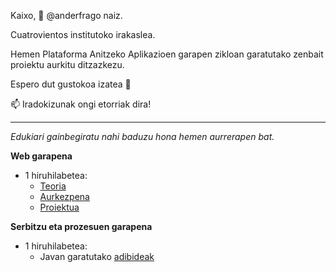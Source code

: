 Kaixo, 👋 @anderfrago naiz.

Cuatrovientos institutoko irakaslea.

Hemen Plataforma Anitzeko Aplikazioen garapen zikloan garatutako zenbait proiektu aurkitu ditzazkezu.

Espero dut gustokoa izatea  💞️

 📫  Iradokizunak ongi etorriak dira!
 
 <hr />
 
 *Edukiari gainbegiratu nahi baduzu hona hemen aurrerapen bat.*
 
**Web garapena**

* 1 hiruhilabetea:
     -  [Teoria](https://anderfrago.github.io/dw-ev01-php/)
     -  [Aurkezpena](https://anderfrago.github.io/slides-dam2-ev1-desarrollo-web-php/)
     -  [Proiektua](https://bitbucket.org/artean-bolsaempleo-2021/workspace/projects/DAM2V01)

**Serbitzu eta prozesuen garapena**

* 1 hiruhilabetea:
     - Javan garatutako [adibideak](https://bitbucket.org/1920_2dam_psp_4v/workspace/projects/PSP19EV01UD02)
